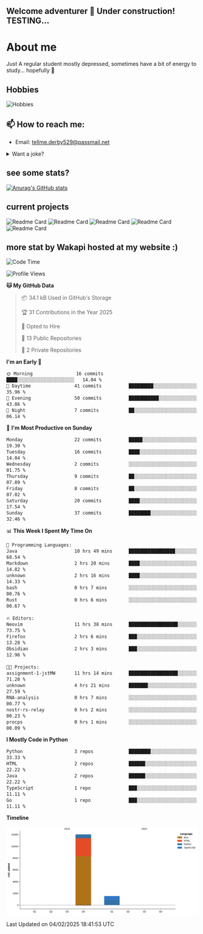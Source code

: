 ## Welcome adventurer 👋  Under construction!  TESTING...  

# About me
Just A regular student mostly depressed, sometimes have a bit of energy to study... hopefully 🥲
## Hobbies
 ![Hobbies](https://img.shields.io/badge/Hobbies-Reading%20|%20Tar%20|%20Gym%20|%20Cooking%20|%20Walk'nTalk-FF69B4?style=for-the-badge&color=red)

## 📫 How to reach me: 
-  Email: tellme.derby529@passmail.net
<details>
 
<summary>Want a joke?</summary>

<!-- Start of jokes card -->
Thanks to <img width="20" hight="20" alt="github_ABSphreak_profile_picture" src="https://github.com/ABSphreak.png">
</br>
<img width="2000" hight="2000" src="https://readme-jokes.vercel.app/api">
<!-- end of jokes card -->

</details>

## see some stats?
[![Anurag's GitHub stats](https://github-readme-stats.vercel.app/api?username=jstMW&theme=ambient_gradient)]()

## current projects 
![Readme Card](https://github-readme-stats.vercel.app/api/pin/?username=jstMW&repo=NoobyAPI&theme=ambient_gradient)
![Readme Card](https://github-readme-stats.vercel.app/api/pin/?username=jstMW&repo=newface&theme=ambient_gradient)
![Readme Card](https://github-readme-stats.vercel.app/api/pin/?username=jstMW&repo=newsoul&theme=ambient_gradient)
![Readme Card](https://github-readme-stats.vercel.app/api/pin/?username=jstMW&repo=tackleet&theme=ambient_gradient)
![Readme Card](https://github-readme-stats.vercel.app/api/pin/?username=jstMW&repo=waka-readme-stats&theme=ambient_gradient)



## more stat by Wakapi hosted at my website :)
<!--START_SECTION:waka-->
![Code Time](http://img.shields.io/badge/Code%20Time-18%20hrs%2021%20mins-blue)

![Profile Views](http://img.shields.io/badge/Profile%20Views-0-blue)

**🐱 My GitHub Data** 

> 📦 34.1 kB Used in GitHub's Storage 
 > 
> 🏆 31 Contributions in the Year 2025
 > 
> 💼 Opted to Hire
 > 
> 📜 13 Public Repositories 
 > 
> 🔑 2 Private Repositories 
 > 
**I'm an Early 🐤** 

```text
🌞 Morning                16 commits          ████░░░░░░░░░░░░░░░░░░░░░   14.04 % 
🌆 Daytime                41 commits          █████████░░░░░░░░░░░░░░░░   35.96 % 
🌃 Evening                50 commits          ███████████░░░░░░░░░░░░░░   43.86 % 
🌙 Night                  7 commits           ██░░░░░░░░░░░░░░░░░░░░░░░   06.14 % 
```
📅 **I'm Most Productive on Sunday** 

```text
Monday                   22 commits          █████░░░░░░░░░░░░░░░░░░░░   19.30 % 
Tuesday                  16 commits          ████░░░░░░░░░░░░░░░░░░░░░   14.04 % 
Wednesday                2 commits           ░░░░░░░░░░░░░░░░░░░░░░░░░   01.75 % 
Thursday                 9 commits           ██░░░░░░░░░░░░░░░░░░░░░░░   07.89 % 
Friday                   8 commits           ██░░░░░░░░░░░░░░░░░░░░░░░   07.02 % 
Saturday                 20 commits          ████░░░░░░░░░░░░░░░░░░░░░   17.54 % 
Sunday                   37 commits          ████████░░░░░░░░░░░░░░░░░   32.46 % 
```


📊 **This Week I Spent My Time On** 

```text
💬 Programming Languages: 
Java                     10 hrs 49 mins      █████████████████░░░░░░░░   68.54 % 
Markdown                 2 hrs 20 mins       ████░░░░░░░░░░░░░░░░░░░░░   14.82 % 
unknown                  2 hrs 16 mins       ████░░░░░░░░░░░░░░░░░░░░░   14.33 % 
bash                     0 hrs 7 mins        ░░░░░░░░░░░░░░░░░░░░░░░░░   00.76 % 
Rust                     0 hrs 6 mins        ░░░░░░░░░░░░░░░░░░░░░░░░░   00.67 % 

🔥 Editors: 
Neovim                   11 hrs 38 mins      ██████████████████░░░░░░░   73.75 % 
Firefox                  2 hrs 6 mins        ███░░░░░░░░░░░░░░░░░░░░░░   13.28 % 
Obsidian                 2 hrs 3 mins        ███░░░░░░░░░░░░░░░░░░░░░░   12.96 % 

🐱‍💻 Projects: 
assignment-1-jstMW       11 hrs 14 mins      ██████████████████░░░░░░░   71.20 % 
unknown                  4 hrs 21 mins       ███████░░░░░░░░░░░░░░░░░░   27.59 % 
RNA-analysis             0 hrs 7 mins        ░░░░░░░░░░░░░░░░░░░░░░░░░   00.77 % 
nostr-rs-relay           0 hrs 2 mins        ░░░░░░░░░░░░░░░░░░░░░░░░░   00.23 % 
procps                   0 hrs 1 mins        ░░░░░░░░░░░░░░░░░░░░░░░░░   00.09 % 
```

**I Mostly Code in Python** 

```text
Python                   3 repos             ████████░░░░░░░░░░░░░░░░░   33.33 % 
HTML                     2 repos             ██████░░░░░░░░░░░░░░░░░░░   22.22 % 
Java                     2 repos             ██████░░░░░░░░░░░░░░░░░░░   22.22 % 
TypeScript               1 repo              ███░░░░░░░░░░░░░░░░░░░░░░   11.11 % 
Go                       1 repo              ███░░░░░░░░░░░░░░░░░░░░░░   11.11 % 
```



**Timeline**

![Lines of Code chart](https://raw.githubusercontent.com/jstMW/jstMW/main/assets/bar_graph.png)


 Last Updated on 04/02/2025 18:41:53 UTC
<!--END_SECTION:waka-->

